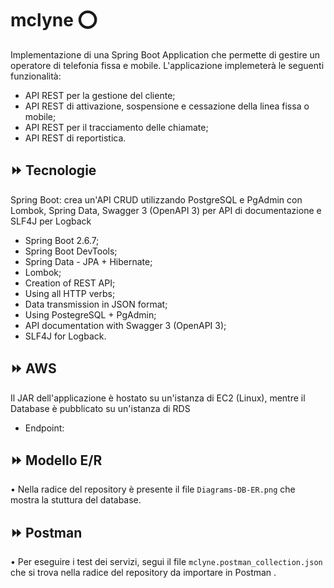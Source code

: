 # mclyne :o:
Implementazione di una Spring Boot Application che permette di gestire un operatore di telefonia fissa e mobile.
L'applicazione implemeterà le seguenti funzionalità:
- API REST per la gestione del cliente;
- API REST di attivazione, sospensione e cessazione della linea fissa o mobile;
- API REST per il tracciamento delle chiamate;
- API REST di reportistica.

## :fast_forward: Tecnologie
Spring Boot: crea un'API CRUD utilizzando PostgreSQL e PgAdmin con Lombok, Spring Data, Swagger 3 (OpenAPI 3) per API di documentazione e SLF4J per Logback

-	Spring Boot 2.6.7;
-	Spring Boot DevTools;
- Spring Data - JPA + Hibernate;
-	Lombok;
-	Creation of REST API;
-	Using all HTTP verbs;
-	Data transmission in JSON format;
-	Using PostegreSQL + PgAdmin;
-	API documentation with Swagger 3 (OpenAPI 3);
-	SLF4J for Logback.

## :fast_forward: AWS
Il JAR dell'applicazione è hostato su un'istanza di EC2 (Linux), mentre il Database è pubblicato su un'istanza di RDS
- Endpoint:

## :fast_forward: Modello E/R
•	Nella radice del repository è presente il file `Diagrams-DB-ER.png` che mostra la stuttura del database.

## :fast_forward: Postman
•	Per eseguire i test dei servizi, segui il file `mclyne.postman_collection.json` che si trova nella radice del repository da importare in Postman .
